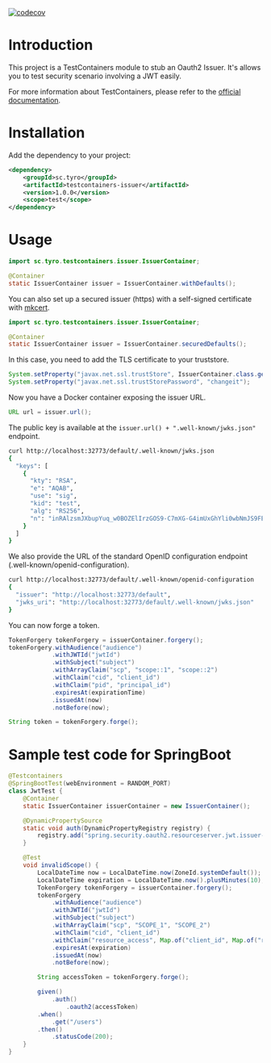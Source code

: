 [![codecov](https://codecov.io/gh/Tyro-sc/testcontainers-issuer/graph/badge.svg?token=o5hgZV3fcv)](https://codecov.io/gh/Tyro-sc/testcontainers-issuer)

# Introduction

This project is a TestContainers module to stub an Oauth2 Issuer.
It's allows you to test security scenario involving a JWT easily.

For more information about TestContainers, please refer to the [official documentation](https://www.testcontainers.org/).

# Installation

Add the dependency to your project:

```xml
<dependency>
    <groupId>sc.tyro</groupId>
    <artifactId>testcontainers-issuer</artifactId>
    <version>1.0.0</version>
    <scope>test</scope>
</dependency>
```

# Usage

```java
import sc.tyro.testcontainers.issuer.IssuerContainer;

@Container
static IssuerContainer issuer = IssuerContainer.withDefaults();
```

You can also set up a secured issuer (https) with a self-signed certificate with [mkcert](https://mkcert.org/).

```java
import sc.tyro.testcontainers.issuer.IssuerContainer;

@Container
static IssuerContainer issuer = IssuerContainer.securedDefaults();
```

In this case, you need to add the TLS certificate to your truststore.
```java
System.setProperty("javax.net.ssl.trustStore", IssuerContainer.class.getResource("/truststore/cacerts.jks").getFile());
System.setProperty("javax.net.ssl.trustStorePassword", "changeit");
```

Now you have a Docker container exposing the issuer URL.

```java
URL url = issuer.url();
```

The public key is available at the `issuer.url() + ".well-known/jwks.json"` endpoint.
```bash
curl http://localhost:32773/default/.well-known/jwks.json
{
  "keys": [
    {
      "kty": "RSA",
      "e": "AQAB",
      "use": "sig",
      "kid": "test",
      "alg": "RS256",
      "n": "inRAlzsmJXbupYuq_w0BOZElIrzGOS9-C7mXG-G4imUxGhYli0wbNmJS9FE7LrlsFTaZegfC5h6JXF7P0G40k2zA_gTETn_Xo4Dy1hhVgG60V4tOpuxV-KGIwxKa7mlHsn-mThgmeZOs6Erk36Xcqc6rj5G0PTAdiOBIeiMBojVly3JvVB_xegFgW3NEzapwRVkR4qGtlFUT6S_SecbyYq40n7HvoZSRCDw7VY5lpcWgmc3Fit9-_hmgfpTtGURCT5Jjg-BP_4vYr0OXOhzKCFrYsp5XwQcxEp-wM1XhHdrSScBZljOV3_GJlFmJ0J3f-zJzslXlFIAbnFoIqFisNQ"
    }
  ]
}

```

We also provide the URL of the standard OpenID configuration endpoint (.well-known/openid-configuration).
```bash
curl http://localhost:32773/default/.well-known/openid-configuration
{
  "issuer": "http://localhost:32773/default",
  "jwks_uri": "http://localhost:32773/default/.well-known/jwks.json"
} 
```

You can now forge a token.
```java
TokenForgery tokenForgery = issuerContainer.forgery();
tokenForgery.withAudience("audience")
            .withJWTId("jwtId")
            .withSubject("subject")
            .withArrayClaim("scp", "scope::1", "scope::2")
            .withClaim("cid", "client_id")
            .withClaim("pid", "principal_id")
            .expiresAt(expirationTime)
            .issuedAt(now)
            .notBefore(now);

String token = tokenForgery.forge();
```

# Sample test code for SpringBoot

```java
@Testcontainers
@SpringBootTest(webEnvironment = RANDOM_PORT)
class JwtTest {
    @Container
    static IssuerContainer issuerContainer = new IssuerContainer();

    @DynamicPropertySource
    static void auth(DynamicPropertyRegistry registry) {
        registry.add("spring.security.oauth2.resourceserver.jwt.issuer-uri", issuerContainer::url);
    }

    @Test
    void invalidScope() {
        LocalDateTime now = LocalDateTime.now(ZoneId.systemDefault());
        LocalDateTime expiration = LocalDateTime.now().plusMinutes(10);
        TokenForgery tokenForgery = issuerContainer.forgery();
        tokenForgery
            .withAudience("audience")
            .withJWTId("jwtId")
            .withSubject("subject")
            .withArrayClaim("scp", "SCOPE_1", "SCOPE_2")
            .withClaim("cid", "client_id")
            .withClaim("resource_access", Map.of("client_id", Map.of("roles", List.of("user", "admin"))))    
            .expiresAt(expiration)
            .issuedAt(now)
            .notBefore(now);

        String accessToken = tokenForgery.forge();

        given()
            .auth()
                .oauth2(accessToken)
        .when()
            .get("/users")
        .then()
            .statusCode(200);
    }
}
```
